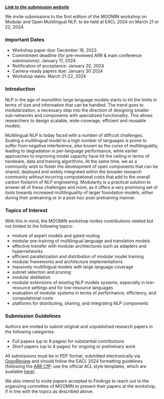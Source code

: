 [**_Link to the submission website_**](https://openreview.net/group?id=eacl.org/EACL/2024/Workshop/MOOMIN)

We invite submissions to the first edition of the MOOMIN workshop on Modular and Open Multilingual NLP, to be held at EACL 2024 on March 21 or 22, 2024.

### Important Dates

- Workshop paper due: December 18, 2023
- Commitment deadline (for pre-reviewed ARR & main conference submissions): January 17, 2024
- Notification of acceptance: January 20, 2024
- Camera-ready papers due: January 30 2024
- Workshop dates: March 21-22, 2024


### Introduction

NLP in the age of monolithic large language models starts to hit the limits in terms of size and information that can be handled. The trend goes to modularization, a necessary step into the direction of designing smaller sub-networks and components with specialized functionality. This allows researchers to design scalable, wide-coverage, efficient and reusable models.

Multilingual NLP is today faced with a number of difficult challenges. Scaling a multilingual model to a high number of languages is prone to suffer from negative interference, also known as the curse of multilinguality, leading to degradation in per-language performance, while earlier approaches to improving model capacity have hit the ceiling in terms of hardware, data and training algorithms. At the same time, we as a community wish to foster the development of open components that can be shared, deployed and widely integrated within the broader research community without incurring computational costs that add to the overall carbon footprint of NLP engineering. Modularity is a practical solution to answer all of these challenges and more, as it offers a very promising set of tools towards increased multilinguality of larger foundation models, either during their pretraining or in a post-hoc post-pretraining manner.

 
### Topics of Interest

With this in mind, the MOOMIN workshop invites contributions related but not limited to the following topics:
 - mixture of expert models and gated routing
 - modular pre-training of multilingual language and translation models
 - effective transfer with modular architectures such as adapters and hypernetworks
 - efficient parallelization and distribution of modular model training
 - modular frameworks and architecture implementations
 - massively multilingual models with large language coverage
 - subnet selection and pruning
 - modular distillation
 - modular extensions of existing NLP models systems, especially in low-resource settings and for low-resource languages
 - evaluation of modular systems in terms of performance, efficiency, and computational costs
 - platforms for distributing, sharing, and integrating NLP components

### Submission Guidelines

Authors are invited to submit original and unpublished research papers in the following categories:
 - Full papers (up to 8 pages) for substantial contributions
 - Short papers (up to 4 pages) for ongoing or preliminary work.

All submissions must be in PDF format, submitted electronically via [OpenReview](https://openreview.net/group?id=eacl.org/EACL/2024/Workshop/MOOMIN) and should follow the EACL 2024 formatting guidelines (following the [ARR CfP](https://aclrollingreview.org/cfp): use the official ACL style templates, which are available [here](https://github.com/acl-org/acl-style-files)). 

We also intend to invite papers accepted to Findings to reach out to the organizing committee of MOOMIN to present their papers at the workshop, if in line with the topics as described above.
